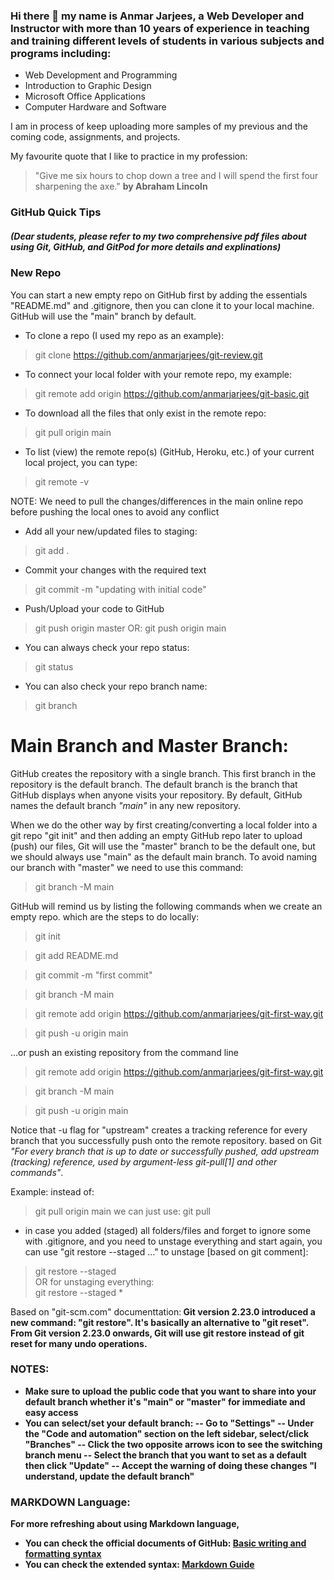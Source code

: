 ### Hi there 👋 my name is Anmar Jarjees, a Web Developer and Instructor with more than 10 years of experience in teaching and training different levels of students in various subjects and programs including:
- Web Development and Programming
- Introduction to Graphic Design
- Microsoft Office Applications
- Computer Hardware and Software

I am in process of keep uploading more samples of my previous and the coming code, assignments, and projects. 

My favourite quote that I like to practice in my profession:
  > "Give me six hours to chop down a tree and I will spend the first four sharpening the axe." **by Abraham Lincoln**

<!--
**anmarjarjees/anmarjarjees** is a ✨ _special_ ✨ repository because its `README.md` (this file) appears on your GitHub profile.

Here are some ideas to get you started:

- 🔭 I’m currently working on ...
- 🌱 I’m currently learning ...
- 👯 I’m looking to collaborate on ...
- 🤔 I’m looking for help with ...
- 💬 Ask me about ...
- 📫 How to reach me: ...
- 😄 Pronouns: ...
- ⚡ Fun fact: ...
-->


### GitHub Quick Tips 
##### (Dear students, please refer to my two comprehensive pdf files about using Git, GitHub, and GitPod for more details and explinations)
### New Repo
You can start a new empty repo on GitHub first by adding the essentials "README.md" and .gitignore, then you can clone it to your local machine. GitHub will use the "main" branch by default.
- To clone a repo (I used my repo as an example):
> git clone https://github.com/anmarjarjees/git-review.git

- To connect your local folder with your remote repo, my example:
> git remote add origin https://github.com/anmarjarjees/git-basic.git
- To download all the files that only exist in the remote repo:
> git pull origin main
- To list (view) the remote repo(s) (GitHub, Heroku, etc.) of your current local project, you can type:
>	git remote -v

NOTE: We need to pull the changes/differences in the main online repo before pushing the local ones to avoid any conflict
- Add all your new/updated files to staging:
> git add .

- Commit your changes with the required text
> git commit -m "updating with initial code"

- Push/Upload your code to GitHub
> git push origin master
OR:
> git push origin main

- You can always check your repo status:
> git status

- You can also check your repo branch name:
> git branch

# Main Branch and Master Branch:
GitHub creates the repository with a single branch. This first branch in the repository is the default branch. The default branch is the branch that GitHub displays when anyone visits your repository. By default, GitHub names the default branch *"main"* in any new repository.

When we do the other way by first creating/converting a local folder into a git repo "git init" and then adding an empty GitHub repo later to upload (push) our files, Git will use the "master" branch to be the default one, but we should always use "main" as the default main branch. To avoid naming our branch with "master" we need to use this command:  

  > git branch -M main

GitHub will remind us by listing the following commands when we create an empty repo. which are the steps to do locally:
  > git init

  > git add README.md
  
  > git commit -m "first commit"
  
  > git branch -M main
  
  > git remote add origin https://github.com/anmarjarjees/git-first-way.git
  
  > git push -u origin main

…or push an existing repository from the command line
  
  > git remote add origin https://github.com/anmarjarjees/git-first-way.git
  
  > git branch -M main
  
  > git push -u origin main

Notice that -u flag for "upstream" creates a tracking reference for every branch that you successfully push onto the remote repository. based on Git *"For every branch that is up to date or successfully pushed, add upstream (tracking) reference, used by argument-less git-pull[1] and other commands"*.

Example:
instead of:
  > git pull origin main
 we can just use:
  > git pull


- in case you added (staged) all folders/files and forget to ignore some with .gitignore, and you need to unstage everything and start again, you can use "git restore --staged <file>..." to unstage [based on git comment]:
> git restore --staged <file>
<br> OR for unstaging everything:<br>
> git restore --staged *

Based on "git-scm.com" documenttation:<b>
Git version 2.23.0 introduced a new command: "git restore". It's basically an alternative to "git reset". From Git version 2.23.0 onwards, Git will use git restore instead of git reset for many undo operations.

### NOTES: 
- Make sure to upload the public code that you want to share into your default branch whether it's "main" or "master" for immediate and easy access
- You can select/set your default branch:
-- Go to "Settings"
-- Under the "Code and automation" section on the left sidebar, select/click "Branches"
-- Click the two opposite arrows icon to see the switching branch menu
-- Select the branch that you want to set as a default then click "Update"
-- Accept the warning of doing these changes "I understand, update the default branch"

### MARKDOWN Language:
For more refreshing about using Markdown language,
- You can check the official documents of GitHub:
[Basic writing and formatting syntax](https://docs.github.com/en/get-started/writing-on-github/getting-started-with-writing-and-formatting-on-github/basic-writing-and-formatting-syntax)
- You can check the extended syntax: [Markdown Guide](https://www.markdownguide.org/extended-syntax/)
